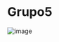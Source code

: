 # Grupo5

![image](https://github.com/user-attachments/assets/cd776845-3655-40c3-b951-d008569294f2)
